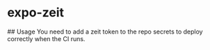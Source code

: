 # expo-zeit


## Usage
You need to add a zeit token to the repo secrets to deploy correctly when the CI runs.

